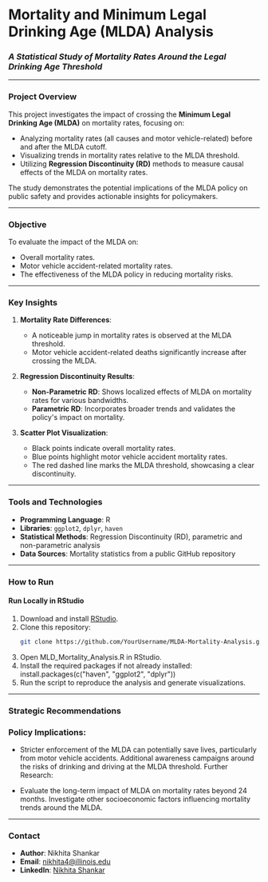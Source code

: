 # **Mortality and Minimum Legal Drinking Age (MLDA) Analysis**
### *A Statistical Study of Mortality Rates Around the Legal Drinking Age Threshold*

---

### **Project Overview**
This project investigates the impact of crossing the **Minimum Legal Drinking Age (MLDA)** on mortality rates, focusing on:
- Analyzing mortality rates (all causes and motor vehicle-related) before and after the MLDA cutoff.
- Visualizing trends in mortality rates relative to the MLDA threshold.
- Utilizing **Regression Discontinuity (RD)** methods to measure causal effects of the MLDA on mortality rates.

The study demonstrates the potential implications of the MLDA policy on public safety and provides actionable insights for policymakers.

---

### **Objective**
To evaluate the impact of the MLDA on:
- Overall mortality rates.
- Motor vehicle accident-related mortality rates.
- The effectiveness of the MLDA policy in reducing mortality risks.

---

### **Key Insights**
1. **Mortality Rate Differences**:
   - A noticeable jump in mortality rates is observed at the MLDA threshold.
   - Motor vehicle accident-related deaths significantly increase after crossing the MLDA.

2. **Regression Discontinuity Results**:
   - **Non-Parametric RD**: Shows localized effects of MLDA on mortality rates for various bandwidths.
   - **Parametric RD**: Incorporates broader trends and validates the policy's impact on mortality.

3. **Scatter Plot Visualization**:
   - Black points indicate overall mortality rates.
   - Blue points highlight motor vehicle accident mortality rates.
   - The red dashed line marks the MLDA threshold, showcasing a clear discontinuity.

---

### **Tools and Technologies**
- **Programming Language**: R
- **Libraries**: `ggplot2`, `dplyr`, `haven`
- **Statistical Methods**: Regression Discontinuity (RD), parametric and non-parametric analysis
- **Data Sources**: Mortality statistics from a public GitHub repository

---

### **How to Run**
#### **Run Locally in RStudio**
1. Download and install [RStudio](https://www.rstudio.com/).  
2. Clone this repository:
   ```bash
   git clone https://github.com/YourUsername/MLDA-Mortality-Analysis.git
3. Open MLD_Mortality_Analysis.R in RStudio.
4. Install the required packages if not already installed:
install.packages(c("haven", "ggplot2", "dplyr"))
5. Run the script to reproduce the analysis and generate visualizations.

---

### **Strategic Recommendations**
### **Policy Implications:**

- Stricter enforcement of the MLDA can potentially save lives, particularly from motor vehicle accidents.
Additional awareness campaigns around the risks of drinking and driving at the MLDA threshold.
Further Research:

- Evaluate the long-term impact of MLDA on mortality rates beyond 24 months.
Investigate other socioeconomic factors influencing mortality trends around the MLDA.

---
### **Contact**
- **Author**: Nikhita Shankar  
- **Email**: [nikhita4@illinois.edu](mailto:nikhita4@illinois.edu)  
- **LinkedIn**: [Nikhita Shankar](https://linkedin.com/in/nikhita-shankar-)  

